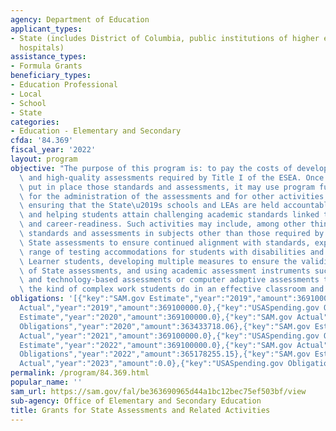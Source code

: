 ```yaml
---
agency: Department of Education
applicant_types:
- State (includes District of Columbia, public institutions of higher education and
  hospitals)
assistance_types:
- Formula Grants
beneficiary_types:
- Education Professional
- Local
- School
- State
categories:
- Education - Elementary and Secondary
cfda: '84.369'
fiscal_year: '2022'
layout: program
objective: "The purpose of this program is: to pay the costs of developing the standards\
  \ and high-quality assessments required by Title I of the ESEA. Once a State has\
  \ put in place those standards and assessments, it may use program funds to pay\
  \ for the administration of the assessments and for other activities related to\
  \ ensuring that the State\u2019s schools and LEAs are held accountable for results\
  \ and helping students attain challenging academic standards linked to college-\
  \ and career-readiness. Such activities may include, among other things, developing\
  \ standards and assessments in subjects other than those required by Title I, refining\
  \ State assessments to ensure continued alignment with standards, expanding the\
  \ range of testing accommodations for students with disabilities and for English\
  \ Learner students, developing multiple measures to ensure the validity and reliability\
  \ of State assessments, and using academic assessment instruments such as performance\
  \ and technology-based assessments or computer adaptive assessments to better reflect\
  \ the kind of complex work students do in an effective classroom and the real world."
obligations: '[{"key":"SAM.gov Estimate","year":"2019","amount":369100000.0},{"key":"SAM.gov
  Actual","year":"2019","amount":369100000.0},{"key":"USASpending.gov Obligations","year":"2019","amount":367913327.92},{"key":"SAM.gov
  Estimate","year":"2020","amount":369100000.0},{"key":"SAM.gov Actual","year":"2020","amount":369100000.0},{"key":"USASpending.gov
  Obligations","year":"2020","amount":363433718.06},{"key":"SAM.gov Estimate","year":"2021","amount":369100000.0},{"key":"SAM.gov
  Actual","year":"2021","amount":369100000.0},{"key":"USASpending.gov Obligations","year":"2021","amount":365409000.0},{"key":"SAM.gov
  Estimate","year":"2022","amount":369100000.0},{"key":"SAM.gov Actual","year":"2022","amount":369100000.0},{"key":"USASpending.gov
  Obligations","year":"2022","amount":365178255.15},{"key":"SAM.gov Estimate","year":"2023","amount":369100000.0},{"key":"SAM.gov
  Actual","year":"2023","amount":0.0},{"key":"USASpending.gov Obligations","year":"2023","amount":365406932.19}]'
permalink: /program/84.369.html
popular_name: ''
sam_url: https://sam.gov/fal/be363690965d44a1bc12bec75ef503bf/view
sub-agency: Office of Elementary and Secondary Education
title: Grants for State Assessments and Related Activities
---
```

